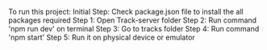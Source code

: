 To run this project:
Initial Step: Check package.json file to install the all packages required
Step 1: Open Track-server folder
Step 2: Run command 'npm run dev' on terminal
Step 3: Go to tracks folder
Step 4: Run command 'npm start'
Step 5: Run it on physical device or emulator
